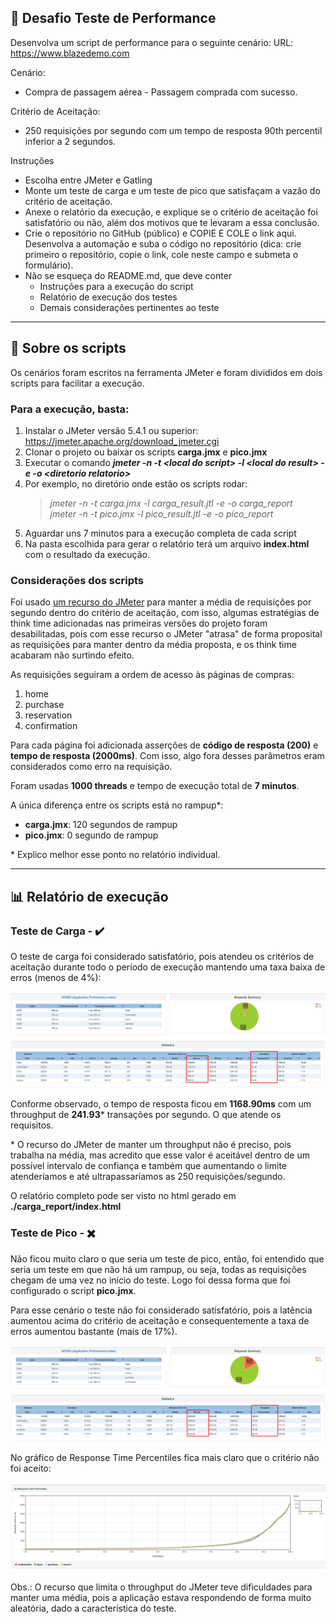 ## :book: Desafio Teste de Performance

Desenvolva um script de performance para o seguinte cenário:
URL: https://www.blazedemo.com

Cenário:

- Compra de passagem aérea - Passagem comprada com sucesso.

Critério de Aceitação:

- 250 requisições por segundo com um tempo de resposta 90th percentil inferior a 2 segundos.

Instruções

- Escolha entre JMeter e Gatling
- Monte um teste de carga e um teste de pico que satisfaçam a vazão do critério de aceitação.
- Anexe o relatório da execução, e explique se o critério de aceitação foi satisfatório ou não, além dos motivos que te levaram a essa conclusão.
- Crie o repositório no GitHub (público) e COPIE E COLE o link aqui. Desenvolva a automação e suba o código no repositório (dica: crie primeiro o repositório, copie o link, cole neste campo e submeta o formulário).
- Não se esqueça do README.md, que deve conter
  - Instruções para a execução do script
  - Relatório de execução dos testes
  - Demais considerações pertinentes ao teste

---

## :microscope: Sobre os scripts

Os cenários foram escritos na ferramenta JMeter e foram divididos em dois scripts para facilitar a execução.

### Para a execução, basta:

1. Instalar o JMeter versão 5.4.1 ou superior: https://jmeter.apache.org/download_jmeter.cgi
1. Clonar o projeto ou baixar os scripts **carga.jmx** e **pico.jmx**
1. Executar o comando _**jmeter -n -t \<local do script> -l \<local do result> -e -o \<diretorio relatorio>**_
1. Por exemplo, no diretório onde estão os scripts rodar:
   > _jmeter -n -t carga.jmx -l carga_result.jtl -e -o carga_report_\
   > _jmeter -n -t pico.jmx -l pico_result.jtl -e -o pico_report_
1. Aguardar uns 7 minutos para a execução completa de cada script
1. Na pasta escolhida para gerar o relatório terá um arquivo **index.html** com o resultado da execução.

### Considerações dos scripts

Foi usado [um recurso do JMeter](https://jmeter.apache.org/api/org/apache/jmeter/timers/ConstantThroughputTimer.html) para manter a média de requisições por segundo dentro do critério de aceitação, com isso, algumas estratégias de think time adicionadas nas primeiras versões do projeto foram desabilitadas, pois com esse recurso o JMeter "atrasa" de forma proposital as requisições para manter dentro da média proposta, e os think time acabaram não surtindo efeito.

As requisições seguiram a ordem de acesso às páginas de compras:

1. home
1. purchase
1. reservation
1. confirmation

Para cada página foi adicionada asserções de **código de resposta (200)** e **tempo de resposta (2000ms)**. Com isso, algo fora desses parâmetros eram considerados como erro na requisição.

Foram usadas **1000 threads** e tempo de execução total de **7 minutos**.

A única diferença entre os scripts está no rampup\*:

- **carga.jmx**: 120 segundos de rampup
- **pico.jmx**: 0 segundo de rampup

\* Explico melhor esse ponto no relatório individual.

---

## :bar_chart: Relatório de execução

### Teste de Carga - :heavy_check_mark:

O teste de carga foi considerado satisfatório, pois atendeu os critérios de aceitação durante todo o período de execução mantendo uma taxa baixa de erros (menos de 4%):

![carga](img/carga.png)

Conforme observado, o tempo de resposta ficou em **1168.90ms** com um throughput de **241.93**\* transações por segundo. O que atende os requisitos.

\* O recurso do JMeter de manter um throughput não é preciso, pois trabalha na média, mas acredito que esse valor é aceitável dentro de um possível intervalo de confiança e também que aumentando o limite atenderíamos e até ultrapassaríamos as 250 requisições/segundo.

O relatório completo pode ser visto no html gerado em **./carga_report/index.html**

### Teste de Pico - :heavy_multiplication_x:

Não ficou muito claro o que seria um teste de pico, então, foi entendido que seria um teste em que não há um rampup, ou seja, todas as requisições chegam de uma vez no início do teste. Logo foi dessa forma que foi configurado o script **pico.jmx**.

Para esse cenário o teste não foi considerado satisfatório, pois a latência aumentou acima do critério de aceitação e consequentemente a taxa de erros aumentou bastante (mais de 17%).

![pico](img/pico.png)

No gráfico de Response Time Percentiles fica mais claro que o critério não foi aceito:

![pico](img/pico_90th.png)

Obs.: O recurso que limita o throughput do JMeter teve dificuldades para manter uma média, pois a aplicação estava respondendo de forma muito aleatória, dado a característica do teste.
